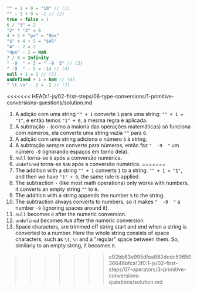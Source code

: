 
```js no-beautify
"" + 1 + 0 = "10" // (1)
"" - 1 + 0 = -1 // (2)
true + false = 1
6 / "3" = 2
"2" * "3" = 6
4 + 5 + "px" = "9px"
"$" + 4 + 5 = "$45"
"4" - 2 = 2
"4px" - 2 = NaN
7 / 0 = Infinity
" -9  " + 5 = " -9  5" // (3)
" -9  " - 5 = -14 // (4)
null + 1 = 1 // (5)
undefined + 1 = NaN // (6)
" \t \n" - 2 = -2 // (7)
```

<<<<<<< HEAD:1-js/02-first-steps/06-type-conversions/1-primitive-conversions-questions/solution.md
1. A adição com uma string `"" + 1` converte `1` para uma string: `"" + 1 = "1"`, e então temos `"1" + 0`, a mesma regra é aplicada.
2. A subtração `-` (como a maioria das operações matemáticas) só funciona com números, ela converte uma string vazia `""` para `0`.
3. A adição com uma string adiciona o número `5` à string.
4. A subtração sempre converte para números, então faz `"  -9  "` um número `-9` (ignorando espaços em torno dela).
5. `null` torna-se `0` após a conversão numérica.
6. `undefined` torna-se `NaN` após a conversão numérica.
=======
1. The addition with a string `"" + 1` converts `1` to a string: `"" + 1 = "1"`, and then we have `"1" + 0`, the same rule is applied.
2. The subtraction `-` (like most math operations) only works with numbers, it converts an empty string `""` to `0`.
3. The addition with a string appends the number `5` to the string.
4. The subtraction always converts to numbers, so it makes `"  -9  "` a number `-9` (ignoring spaces around it).
5. `null` becomes `0` after the numeric conversion.
6. `undefined` becomes `NaN` after the numeric conversion.
7. Space characters, are trimmed off string start and end when a string is converted to a number. Here the whole string consists of space characters, such as `\t`, `\n` and a "regular" space between them. So, similarly to an empty string, it becomes `0`.
>>>>>>> e92bb83e995dfea982dcdc5065036646bfca13f0:1-js/02-first-steps/07-operators/3-primitive-conversions-questions/solution.md

